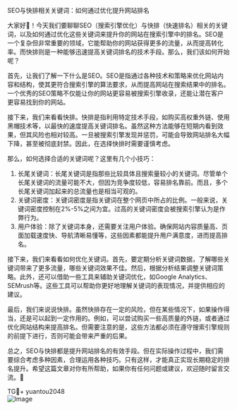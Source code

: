 SEO与快排相关关键词：如何通过优化提升网站排名

大家好👋！今天我们要聊聊SEO（搜索引擎优化）与快排（快速排名）相关的关键词，以及如何通过优化这些关键词来提升你的网站在搜索引擎中的排名。SEO是一个复杂但非常重要的领域，它能帮助你的网站获得更多的流量，从而提高转化率。而快排则是一种能够迅速提高关键词排名的技术手段。那么，我们该如何开始呢？

首先，让我们了解一下什么是SEO。SEO是指通过各种技术和策略来优化网站内容和结构，使其更符合搜索引擎的算法要求，从而提高网站在搜索结果中的排名。一个优秀的SEO策略不仅能让你的网站更容易被搜索引擎收录，还能让潜在客户更容易找到你的网站。

接下来，我们来看看快排。快排是指利用特定技术手段，如购买高权重外链、使用黑帽技术等，以最快的速度提高关键词排名。虽然这种方法能够在短期内看到效果，但其风险也相对较高。一旦被搜索引擎发现并惩罚，可能会导致网站排名大幅下降，甚至被彻底封禁。因此，在选择快排时需要谨慎考虑。

那么，如何选择合适的关键词呢？这里有几个小技巧：

1. 长尾关键词：长尾关键词是指那些比较具体且搜索量较小的关键词。尽管单个长尾关键词的流量可能不大，但因为竞争度较低，容易排名靠前。而且，多个长尾关键词加起来的总流量也是相当可观的。
2. 关键词密度：关键词密度是指关键词在整个网页中所占的比例。一般来说，关键词密度控制在2%-5%之间为宜。过高的关键词密度会被搜索引擎认为是作弊行为。
3. 用户体验：除了关键词本身，还需要关注用户体验。确保网站内容质量高、页面加载速度快、导航清晰易懂等，这些因素都能提升用户满意度，进而提高排名。

接下来，我们来看看如何优化关键词。首先，要定期分析关键词数据，了解哪些关键词带来了更多流量，哪些关键词效果不佳。然后，根据分析结果调整关键词策略。此外，还可以借助一些工具来辅助关键词优化，如Google Analytics、SEMrush等。这些工具可以帮助你更好地理解关键词的表现情况，并提供相应的建议。

最后，我们来说说快排。虽然快排存在一定的风险，但在某些情况下，如果操作得当，还是可以起到一定作用的。例如，可以尝试购买一些高质量的外链，或者通过优化网站结构来提高排名。但需要注意的是，这些方法都必须在遵守搜索引擎规则的前提下进行，否则可能会带来严重的后果。

总之，SEO与快排都是提升网站排名的有效手段。但在实际操作过程中，我们需要综合考虑多种因素，合理运用各种技巧。只有这样，才能真正实现长期稳定的排名提升。希望这篇文章对你有所帮助，如果你有任何问题或建议，欢迎随时留言交流。💪

TG💪+ yuantou2048  
![Image](https://github.com/user-attachments/assets/cf57a8bb-a08e-43c1-ad82-039f33c64200)